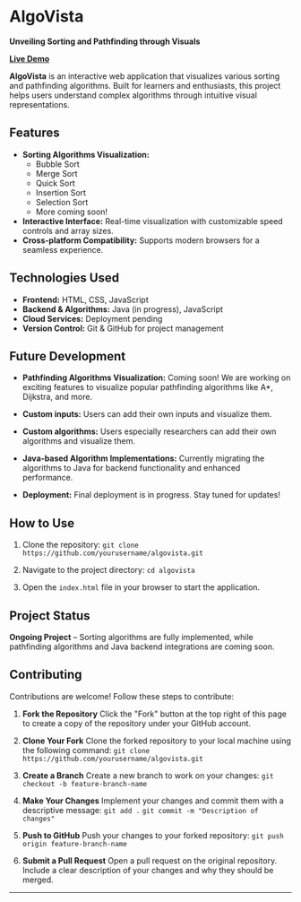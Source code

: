 # AlgoVista

**Unveiling Sorting and Pathfinding through Visuals**

[**Live Demo**](https://git-raghav.github.io/AlgoVista/)

**AlgoVista** is an interactive web application that visualizes various sorting and pathfinding algorithms. Built for learners and enthusiasts, this project helps users understand complex algorithms through intuitive visual representations.

## Features

-   **Sorting Algorithms Visualization:**
    -   Bubble Sort
    -   Merge Sort
    -   Quick Sort
    -   Insertion Sort
    -   Selection Sort
    -   More coming soon!
-   **Interactive Interface:** Real-time visualization with customizable speed controls and array sizes.
-   **Cross-platform Compatibility:** Supports modern browsers for a seamless experience.

## Technologies Used

-   **Frontend:** HTML, CSS, JavaScript
-   **Backend & Algorithms:** Java (in progress), JavaScript
-   **Cloud Services:** Deployment pending
-   **Version Control:** Git & GitHub for project management

## Future Development

-   **Pathfinding Algorithms Visualization:**
    Coming soon! We are working on exciting features to visualize popular pathfinding algorithms like A\*, Dijkstra, and more.

-   **Custom inputs:**
    Users can add their own inputs and visualize them.

-   **Custom algorithms:**
    Users especially researchers can add their own algorithms and visualize them.

-   **Java-based Algorithm Implementations:**
    Currently migrating the algorithms to Java for backend functionality and enhanced performance.

-   **Deployment:**
    Final deployment is in progress. Stay tuned for updates!

## How to Use

1. Clone the repository:
   `git clone https://github.com/yourusername/algovista.git`

2. Navigate to the project directory:
   `cd algovista`

3. Open the `index.html` file in your browser to start the application.

## Project Status

**Ongoing Project** – Sorting algorithms are fully implemented, while pathfinding algorithms and Java backend integrations are coming soon.

## Contributing

Contributions are welcome! Follow these steps to contribute:

1. **Fork the Repository**
   Click the "Fork" button at the top right of this page to create a copy of the repository under your GitHub account.

2. **Clone Your Fork**
   Clone the forked repository to your local machine using the following command:
   `git clone https://github.com/yourusername/algovista.git`

3. **Create a Branch**
   Create a new branch to work on your changes:
   `git checkout -b feature-branch-name`

4. **Make Your Changes**
   Implement your changes and commit them with a descriptive message:
   `git add .`
   `git commit -m "Description of changes"`

5. **Push to GitHub**
   Push your changes to your forked repository:
   `git push origin feature-branch-name`

6. **Submit a Pull Request**
   Open a pull request on the original repository. Include a clear description of your changes and why they should be merged.

---



